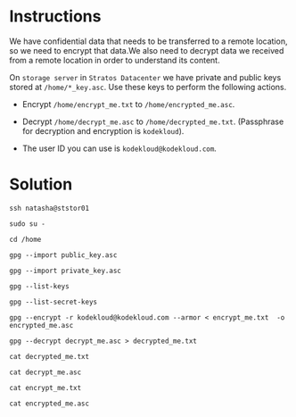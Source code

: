# Instructions

We have confidential data that needs to be transferred to a remote location, so we need to encrypt that data.We also need to decrypt data we received from a remote location in order to understand its content.

On `storage server` in `Stratos Datacenter` we have private and public keys stored at `/home/*_key.asc`. Use these keys to perform the following actions.

- Encrypt `/home/encrypt_me.txt` to `/home/encrypted_me.asc`.

- Decrypt `/home/decrypt_me.asc` to `/home/decrypted_me.txt`. (Passphrase for decryption and encryption is `kodekloud`).

- The user ID you can use is `kodekloud@kodekloud.com`.

# Solution

`ssh natasha@ststor01`

`sudo su -`

`cd /home`

`gpg --import public_key.asc`

`gpg --import private_key.asc`

`gpg --list-keys`

`gpg --list-secret-keys`

`gpg --encrypt -r kodekloud@kodekloud.com --armor < encrypt_me.txt  -o encrypted_me.asc`

`gpg --decrypt decrypt_me.asc > decrypted_me.txt`

`cat decrypted_me.txt`

`cat decrypt_me.asc`

`cat encrypt_me.txt`

`cat encrypted_me.asc`
